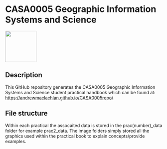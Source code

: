 # CASA0005 Geographic Information Systems and Science

<img src="general_images/casa_logo" width="100" >

## Description
This GitHub repository generates the CASA0005 Geographic Information Systems and Science student practical handbook which can be found at: https://andrewmaclachlan.github.io/CASA0005repo/

## File structure 
Within each practical the assocaited data is stored in the prac(number)_data folder for example prac2_data. The image folders simply stored all the graphics used within the practical book to explain concepts/provide examples.

